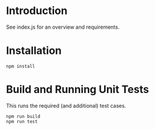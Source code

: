 
# Introduction
See index.js for an overview and requirements.

# Installation
```
npm install
```

# Build and Running Unit Tests
This runs the required (and additional) test cases.
```
npm run build
npm run test
```
